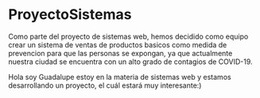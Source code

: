 # ProyectoSistemas
Como parte del proyecto de sistemas web, hemos decidido como equipo crear un sistema de ventas de productos basicos como medida de prevencion para que las personas se expongan, ya que actualmente nuestra ciudad se encuentra con un alto grado de contagios de COVID-19.


Hola soy Guadalupe estoy en la materia de sistemas web y estamos desarrollando un proyecto, el cuál estará muy interesante:)
